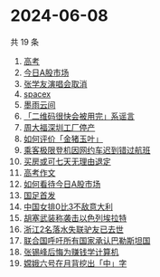 # 2024-06-08

共 19 条

<!-- BEGIN ZHIHUSEARCH -->
<!-- 最后更新时间 Sat Jun 08 2024 17:11:25 GMT+0800 (China Standard Time) -->
1. [高考](https://www.zhihu.com/search?q=高考)
1. [今日A股市场](https://www.zhihu.com/search?q=今日A股市场)
1. [张学友演唱会取消](https://www.zhihu.com/search?q=张学友演唱会取消)
1. [spacex](https://www.zhihu.com/search?q=spacex)
1. [墨雨云间](https://www.zhihu.com/search?q=墨雨云间)
1. [「二维码很快会被用完」系谣言](https://www.zhihu.com/search?q=「二维码很快会被用完」系谣言)
1. [周大福深圳工厂停产](https://www.zhihu.com/search?q=周大福深圳工厂停产)
1. [如何评价「金猪玉叶」](https://www.zhihu.com/search?q=如何评价「金猪玉叶」)
1. [乘客极限登机因网约车迟到错过航班](https://www.zhihu.com/search?q=乘客极限登机因网约车迟到错过航班)
1. [买房或可七天无理由退定](https://www.zhihu.com/search?q=买房或可七天无理由退定)
1. [高考作文](https://www.zhihu.com/search?q=高考作文)
1. [如何看待今日A股市场](https://www.zhihu.com/search?q=如何看待今日A股市场)
1. [国足首发](https://www.zhihu.com/search?q=国足首发)
1. [中国女排0比3不敌意大利](https://www.zhihu.com/search?q=中国女排0比3不敌意大利)
1. [胡塞武装称袭击以色列埃拉特](https://www.zhihu.com/search?q=胡塞武装称袭击以色列埃拉特)
1. [浙江2名落水失联驴友已去世](https://www.zhihu.com/search?q=浙江2名落水失联驴友已去世)
1. [联合国呼吁所有国家承认巴勒斯坦国](https://www.zhihu.com/search?q=联合国呼吁所有国家承认巴勒斯坦国)
1. [张锡峰后悔为赚钱学计算机](https://www.zhihu.com/search?q=张锡峰后悔为赚钱学计算机)
1. [嫦娥六号在月背挖出「中」字](https://www.zhihu.com/search?q=嫦娥六号在月背挖出「中」字)
<!-- END ZHIHUSEARCH -->
